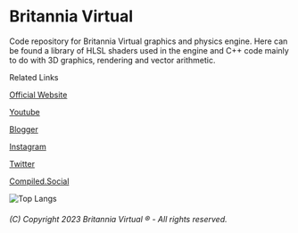 <h1>Britannia Virtual</h1>

Code repository for Britannia Virtual graphics and physics engine. Here can be found a library of HLSL shaders used in the engine and C++ code mainly to do with 3D graphics, rendering and vector arithmetic.

Related Links

[Official Website](http://www.britanniavirtual.com)

[Youtube](http://www.youtube.com/channel/UCTc-P1rJztK5dM_4Aa3UZkQ)

[Blogger](https://britanniavirtual.blogspot.com/)

[Instagram](https://www.instagram.com/britanniavirtual/)

[Twitter](https://twitter.com/britanniavirtu/)

[Compiled.Social](https://cosoc.com/britannia)

![Top Langs](https://github-readme-stats.vercel.app/api/top-langs/?username=britanniavirtual&hide=javascript,css,scss,html&theme=slate)

<h6>(C) Copyright 2023 Britannia Virtual ® - All rights reserved.</h6>
